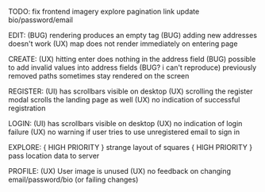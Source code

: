 TODO:
fix frontend imagery
explore pagination
link update bio/password/email

EDIT: 
(BUG) rendering produces an empty tag
(BUG) adding new addresses doesn't work
(UX) map does not render immediately on entering page

CREATE: 
(UX) hitting enter does nothing in the address field
(BUG) possible to add invalid values into address fields
(BUG? i can't reproduce) previously removed paths sometimes stay rendered on the screen

REGISTER:
(UI) has scrollbars visible on desktop
(UX) scrolling the register modal scrolls the landing page as well
(UX) no indication of successful registration

LOGIN:
(UI) has scrollbars visible on desktop
(UX) no indication of login failure
(UX) no warning if user tries to use unregistered email to sign in

EXPLORE:
{ HIGH PRIORITY } strange layout of squares
{ HIGH PRIORITY } pass location data to server

PROFILE:
(UX) User image is unused
(UX) no feedback on changing email/password/bio (or failing changes)